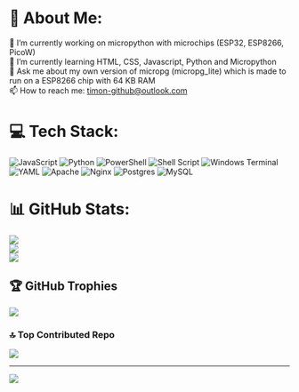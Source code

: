# 💫 About Me:
🔭 I’m currently working on micropython with microchips (ESP32, ESP8266, PicoW)<br>🌱 I’m currently learning HTML, CSS, Javascript, Python and Micropython<br>💬 Ask me about my own version of micropg (micropg_lite) which is made to run on a ESP8266 chip with 64 KB RAM<br>📫 How to reach me: [timon-github@outlook.com](mailto:timon-github@outlook.com)


# 💻 Tech Stack:
![JavaScript](https://img.shields.io/badge/javascript-%23323330.svg?style=for-the-badge&logo=javascript&logoColor=%23F7DF1E) ![Python](https://img.shields.io/badge/python-3670A0?style=for-the-badge&logo=python&logoColor=ffdd54) ![PowerShell](https://img.shields.io/badge/PowerShell-%235391FE.svg?style=for-the-badge&logo=powershell&logoColor=white) ![Shell Script](https://img.shields.io/badge/shell_script-%23121011.svg?style=for-the-badge&logo=gnu-bash&logoColor=white) ![Windows Terminal](https://img.shields.io/badge/Windows%20Terminal-%234D4D4D.svg?style=for-the-badge&logo=windows-terminal&logoColor=white) ![YAML](https://img.shields.io/badge/yaml-%23ffffff.svg?style=for-the-badge&logo=yaml&logoColor=151515) ![Apache](https://img.shields.io/badge/apache-%23D42029.svg?style=for-the-badge&logo=apache&logoColor=white) ![Nginx](https://img.shields.io/badge/nginx-%23009639.svg?style=for-the-badge&logo=nginx&logoColor=white) ![Postgres](https://img.shields.io/badge/postgres-%23316192.svg?style=for-the-badge&logo=postgresql&logoColor=white) ![MySQL](https://img.shields.io/badge/mysql-4479A1.svg?style=for-the-badge&logo=mysql&logoColor=white)
# 📊 GitHub Stats:
![](https://github-readme-stats.vercel.app/api?username=TimonW-Dev&theme=dark&hide_border=true&include_all_commits=true&count_private=true)<br/>
![](https://github-readme-streak-stats.herokuapp.com/?user=TimonW-Dev&theme=dark&hide_border=true)<br/>
![](https://github-readme-stats.vercel.app/api/top-langs/?username=TimonW-Dev&theme=dark&hide_border=true&include_all_commits=true&count_private=true&layout=compact)

## 🏆 GitHub Trophies
![](https://github-profile-trophy.vercel.app/?username=TimonW-Dev&theme=radical&no-frame=true&no-bg=true&margin-w=4)

### 🔝 Top Contributed Repo
![](https://github-contributor-stats.vercel.app/api?username=TimonW-Dev&limit=5&theme=shadow_blue&combine_all_yearly_contributions=true)

---
[![](https://visitcount.itsvg.in/api?id=TimonW-Dev&icon=5&color=0)](https://visitcount.itsvg.in)

<!-- Proudly created with GPRM ( https://gprm.itsvg.in ) -->
<!-- Thanks from TimonW -->